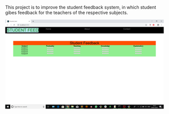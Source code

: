 This project is to improve the student feedback system, in which student gibes feedback for the teachers of the respective subjects.
<p> <img src="./student feed.png"> </p>